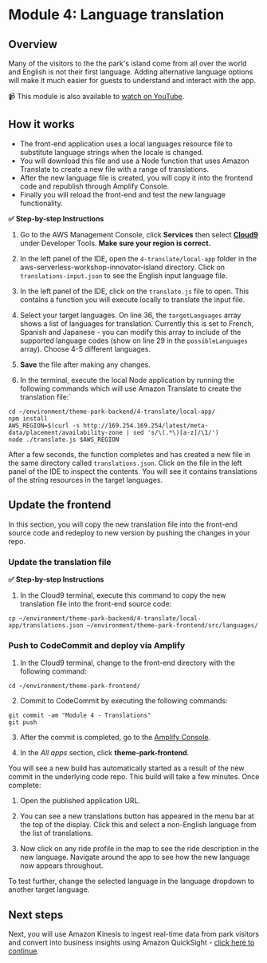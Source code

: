 # Module 4: Language translation

## Overview

Many of the visitors to the the park's island come from all over the world and English is not their first language. Adding alternative language options will make it much easier for guests to understand and interact with the app.

:video_camera: This module is also available to [watch on YouTube](https://www.youtube.com/watch?v=-2vI4PwVKHU).

## How it works

* The front-end application uses a local languages resource file to substitute language strings when the locale is changed. 
* You will download this file and use a Node function that uses Amazon Translate to create a new file with a range of translations.
* After the new language file is created, you will copy it into the frontend code and republish through Amplify Console.
* Finally you will reload the front-end and test the new language functionality.

**:white_check_mark: Step-by-step Instructions**

1. Go to the AWS Management Console, click **Services** then select [**Cloud9**](https://console.aws.amazon.com/cloud9) under Developer Tools. **Make sure your region is correct.**
2. In the left panel of the IDE, open the ```4-translate/local-app``` folder in the aws-serverless-workshop-innovator-island directory. Click on ```translations-input.json``` to see the English input language file.
3. In the left panel of the IDE, click on the ```translate.js``` file to open. This contains a function you will execute locally to translate the input file.

4. Select your target languages. On line 36, the ```targetLanguages``` array shows a list of languages for translation. Currently this is set to French, Spanish and Japanese - you can modify this array to include of the supported language codes (show on line 29 in the ```possibleLanguages``` array). Choose 4-5 different languages.
5. **Save** the file after making any changes.
6. In the terminal, execute the local Node application by running the following commands which will use Amazon Translate to create the translation file:`

```
cd ~/environment/theme-park-backend/4-translate/local-app/
npm install 
AWS_REGION=$(curl -s http://169.254.169.254/latest/meta-data/placement/availability-zone | sed 's/\(.*\)[a-z]/\1/')
node ./translate.js $AWS_REGION
```
After a few seconds, the function completes and has created a new file in the same directory called ```translations.json```. Click on the file in the left panel of the IDE to inspect the contents. You will see it contains translations of the string resources in the target languages.

## Update the frontend

In this section, you will copy the new translation file into the front-end source code and redeploy to new version by pushing the changes in your repo.

### Update the translation file

**:white_check_mark: Step-by-step Instructions**

1. In the Cloud9 terminal, execute this command to copy the new translation file into the front-end source code:

```
cp ~/environment/theme-park-backend/4-translate/local-app/translations.json ~/environment/theme-park-frontend/src/languages/
```
### Push to CodeCommit and deploy via Amplify

1. In the Cloud9 terminal, change to the front-end directory with the following command:
``` 
cd ~/environment/theme-park-frontend/
```
2. Commit to CodeCommit by executing the following commands:
```
git commit -am "Module 4 - Translations"
git push
```
3. After the commit is completed, go to the [Amplify Console](https://us-west-2.console.aws.amazon.com/amplify/).
   
4. In the *All apps* section, click **theme-park-frontend**.

You will see a new build has automatically started as a result of the new commit in the underlying code repo. This build will take a few minutes. Once complete:

1. Open the published application URL.

2. You can see a new translations button has appeared in the menu bar at the top of the display. Click this and select a non-English language from the list of translations. 

3. Now click on any ride profile in the map to see the ride description in the new language. Navigate around the app to see how the new language now appears throughout.

To test further, change the selected language in the language dropdown to another target language.

## Next steps ## 

Next, you will use Amazon Kinesis to ingest real-time data from park visitors and convert into business insights using Amazon QuickSight - [click here to continue](../5-park-stats/README.md).
